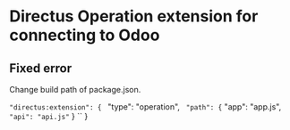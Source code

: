 # Directus Operation extension for connecting to Odoo

## Fixed error
Change build path of package.json.

  ``"directus:extension": {
  ``  "type": "operation",
  ``  "path": {
  ``    "app": "app.js",
  ``    "api": "api.js"
  ``  }
``  }
